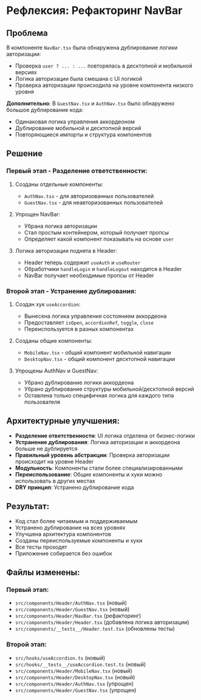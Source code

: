 # Рефлексия: Рефакторинг NavBar

## Проблема

В компоненте `NavBar.tsx` была обнаружена дублирование логики авторизации:

- Проверка `user ? ... : ...` повторялась в десктопной и мобильной версиях
- Логика авторизации была смешана с UI логикой
- Проверка авторизации происходила на уровне компонента низкого уровня

**Дополнительно**: В `GuestNav.tsx` и `AuthNav.tsx` было обнаружено большое дублирование кода:

- Одинаковая логика управления аккордеоном
- Дублирование мобильной и десктопной версий
- Повторяющиеся импорты и структура компонентов

## Решение

### Первый этап - Разделение ответственности:

1. Созданы отдельные компоненты:
   - `AuthNav.tsx` - для авторизованных пользователей
   - `GuestNav.tsx` - для неавторизованных пользователей

2. Упрощен NavBar:
   - Убрана логика авторизации
   - Стал простым контейнером, который получает пропсы
   - Определяет какой компонент показывать на основе `user`

3. Логика авторизации поднята в Header:
   - Header теперь содержит `useAuth` и `useRouter`
   - Обработчики `handleLogin` и `handleLogout` находятся в Header
   - NavBar получает необходимые пропсы от Header

### Второй этап - Устранение дублирования:

1. Создан хук `useAccordion`:
   - Вынесена логика управления состоянием аккордеона
   - Предоставляет `isOpen`, `accordionRef`, `toggle`, `close`
   - Переиспользуется в разных компонентах

2. Созданы общие компоненты:
   - `MobileNav.tsx` - общий компонент мобильной навигации
   - `DesktopNav.tsx` - общий компонент десктопной навигации

3. Упрощены AuthNav и GuestNav:
   - Убрано дублирование логики аккордеона
   - Убрано дублирование структуры мобильной/десктопной версий
   - Оставлена только специфичная логика для каждого типа пользователя

## Архитектурные улучшения:

- **Разделение ответственности**: UI логика отделена от бизнес-логики
- **Устранение дублирования**: Логика авторизации и аккордеона больше не дублируется
- **Правильный уровень абстракции**: Проверка авторизации происходит на уровне Header
- **Модульность**: Компоненты стали более специализированными
- **Переиспользование**: Общие компоненты и хуки можно использовать в других местах
- **DRY принцип**: Устранено дублирование кода

## Результат:

- Код стал более читаемым и поддерживаемым
- Устранено дублирование на всех уровнях
- Улучшена архитектура компонентов
- Созданы переиспользуемые компоненты и хуки
- Все тесты проходят
- Приложение собирается без ошибок

## Файлы изменены:

### Первый этап:

- `src/components/Header/AuthNav.tsx` (новый)
- `src/components/Header/GuestNav.tsx` (новый)
- `src/components/Header/NavBar.tsx` (рефакторинг)
- `src/components/Header/Header.tsx` (добавлена логика авторизации)
- `src/components/__tests__/Header.test.tsx` (обновлены тесты)

### Второй этап:

- `src/hooks/useAccordion.ts` (новый)
- `src/hooks/__tests__/useAccordion.test.ts` (новый)
- `src/components/Header/MobileNav.tsx` (новый)
- `src/components/Header/DesktopNav.tsx` (новый)
- `src/components/Header/AuthNav.tsx` (упрощен)
- `src/components/Header/GuestNav.tsx` (упрощен)
